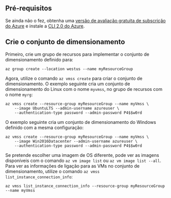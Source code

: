 ## <a name="prerequisites"></a>Pré-requisitos

Se ainda não o fez, obtenha uma [versão de avaliação gratuita de subscrição do Azure](https://azure.microsoft.com/pricing/free-trial/) e instale a [CLI 2.0 do Azure](https://docs.microsoft.com/cli/azure/install-az-cli2).

## <a name="create-the-scale-set"></a>Crie o conjunto de dimensionamento

Primeiro, crie um grupo de recursos para implementar o conjunto de dimensionamento definido para:

```azurecli
az group create --location westus --name myResourceGroup
```

Agora, utilize o comando `az vmss create` para criar o conjunto de dimensionamento. O exemplo seguinte cria um conjunto de dimensionamento do Linux com o nome `myvmss`, no grupo de recursos com o nome `myrg`:

```azurecli
az vmss create --resource-group myResourceGroup --name myVmss \
    --image UbuntuLTS --admin-username azureuser \
    --authentication-type password --admin-password P4$$w0rd
```

O exemplo seguinte cria um conjunto de dimensionamento do Windows definido com a mesma configuração:

```azurecli
az vmss create --resource-group myResourceGroup --name myVmss \
    --image Win2016Datacenter --admin-username azureuser \
    --authentication-type password --admin-password P4$$w0rd
```

Se pretende escolher uma imagem de OS diferente, pode ver as imagens disponíveis com o comando `az vm image list` ou `az vm image list --all`. Para ver as informações de ligação para as VMs no conjunto de dimensionamento, utilize o comando `az vmss list_instance_connection_info`:

```azurecli
az vmss list_instance_connection_info --resource-group myResourceGroup --name myVmss
```
